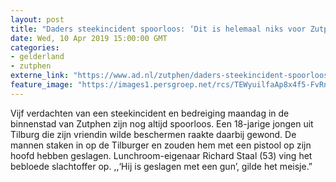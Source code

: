 ```yaml
---
layout: post
title: "Daders steekincident spoorloos: ‘Dit is helemaal niks voor Zutphen’"
date: Wed, 10 Apr 2019 15:00:00 GMT
categories: 
- gelderland 
- zutphen 
externe_link: "https://www.ad.nl/zutphen/daders-steekincident-spoorloos-dit-is-helemaal-niks-voor-zutphen~a180156f/"
feature_image: "https://images1.persgroep.net/rcs/TEWyuilfaAp8x4f5-FvRnnQEUEU/diocontent/145247802/_fitwidth/400/?appId=21791a8992982cd8da851550a453bd7f&quality=0.7"
---
```


Vijf verdachten van een steekincident en bedreiging maandag in de binnenstad van Zutphen zijn nog altijd spoorloos. Een 18-jarige jongen uit Tilburg die zijn vriendin wilde beschermen raakte daarbij gewond. De mannen staken in op de Tilburger en zouden hem met een pistool op zijn hoofd hebben geslagen. Lunchroom-eigenaar Richard Staal (53) ving het  bebloede slachtoffer op. ,,‘Hij is geslagen met een gun’, gilde het meisje.”
